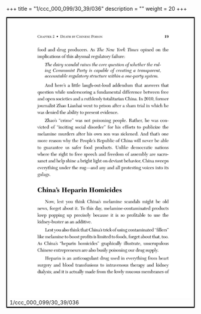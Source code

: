 +++
title = "1/ccc_000_099/30_39/036"
description = ""
weight = 20
+++

<table style="border:2px solid black;max-width:800px;max-height:800px;" 
><tr><td><img class="center-fit-jpg"
src="/jpg_/out_jpg_dbc_036.jpg"  >1/ccc_000_099/30_39/036</img></td></tr></table>